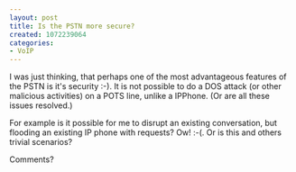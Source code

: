 ```yaml
--- 
layout: post
title: Is the PSTN more secure?
created: 1072239064
categories: 
- VoIP
---
```

I was just thinking,  that perhaps one of the most advantageous features of the PSTN  is it's security :-). It is not possible to do a DOS attack (or other malicious activities) on a POTS line, unlike a IPPhone. (Or are all these issues resolved.)

For example is it possible for me to disrupt an existing conversation, but flooding an existing IP phone with requests? Ow! :-(. Or is this and others trivial scenarios?

Comments?
